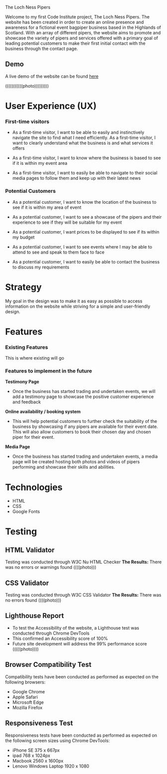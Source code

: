The Loch Ness Pipers

Welcome to my first Code Institute project, The Loch Ness Pipers. The website has been created in order to create an online presence and awareness for a fictional event bagpiper business based in the Highlands of Scotland. With an array of different pipers, the website aims to promote and showcase the variety of pipers and services offered with a primary goal of leading potential customers to make their first initial contact with the business through the contact page.


## Demo

A live demo of the website can be found [here](https://dannymac90.github.io/PP1-Loch-Ness-Pipers/)

(((((((((((photo)))))))))

# User Experience (UX)

### First-time visitors
 - As a first-time visitor, I want to be able to easily and
   instinctively navigate the site to find what I need efficiently.
   As a first-time visitor, I want to clearly understand what the
   business is and what services it offers
   
 - As a first-time visitor, I want to know where the business is based
   to see if it is within my event area
   
   
 - As a first-time visitor, I want to easily be able to navigate to
   their social media pages to follow them and keep up with their latest
   news

### Potential Customers
 - As a potential customer, I want to know the location of the business to see if it is within my area of event
 
 - As a potential customer, I want to see a showcase of the pipers and their experience to see if they will be suitable for my event
 
 - As a potential customer, I want prices to be displayed to see if its within my budget
 
 - As a potential customer, I want to see events where I may be able to attend to see and speak to them face to face
 
 - As a potential customer, I want to easily be able to contact the business to discuss my requirements

# Strategy
My goal in the design was to make it as easy as possible to access information on the website while striving for a simple and user-friendly design.

# Features
### Existing Features
This is where existing will go

### Features to implement in the future
**Testimony Page**
 - Once the business has started trading and undertaken events, we will add a testimony page to showcase the positive customer experience and feedback
 
 **Online availability / booking system**
 - This will help potential customers to further check the suitability of the business by showcasing if any pipers are available for their event date. This will also allow customers to book their chosen day and chosen piper for their event.

 **Media Page**
 - Once the business has started trading and undertaken events, a media page will be created hosting both photos and videos of pipers performing and showcase their skills and abilities.

# Technologies
 - HTML
 - CSS
 - Google Fonts
 
# Testing
## HTML Validator

Testing was conducted through W3C Nu HTML Checker
**The Results:** 
There was no errors or warnings found
((((photo)))

## CSS Validator

Testing was conducted through W3C CSS Validator
**The Results:** 
There was no errors found
((((photo)))

## Lighthouse Report

 - To test the Accessibility of the website, a Lighthouse test was conducted through Chrome DevTools
 - This confirmed an Accessibility score of 100%
 - Future site development will address the 99% performance score 
 (((((photo))))
 
## Browser Compatibility Test
 Compatibility tests have been conducted as performed as expected on the following browsers:
 
 - Google Chrome
 - Apple Safari
 - Microsoft Edge
 - Mozilla Firefox
 
 ## Responsiveness Test
Responsiveness tests have been conducted as performed as expected on the following screen sizes using Chrome DevTools:
 - iPhone SE 375 x 667px
 - ipad 768 x 1024px
 - Macbook 2560 x 1600px
 - Lenovo Windows Laptop 1920 x 1080
